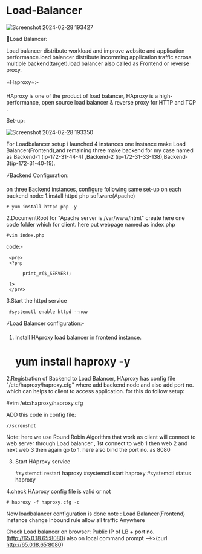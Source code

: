 # Load-Balancer
![Screenshot 2024-02-28 193427](https://github.com/Pratikshinde55/Load-Balancer/assets/145910708/e31a4593-3fd0-4421-9c51-ec6dc7210730)

🌟Load Balancer:

Load balancer distribute workload and improve website and application performance.load balancer distribute incomming application traffic across multiple backend(target).load balancer also called as Frontend or reverse proxy.

⭐Haproxy⭐:-

HAproxy is one of the product of load balancer, HAproxy is a high-performance, open source load balancer & reverse proxy for HTTP and TCP .

Set-up:

![Screenshot 2024-02-28 193350](https://github.com/Pratikshinde55/Load-Balancer/assets/145910708/61be7c3a-fdf8-4947-a775-1b777215eeab)

For Loadbalancer setup i launched 4 instances one instance make Load Balancer(Frontend),and remaining
three make backend for my case named as Backend-1 (ip-172-31-44-4) ,Backend-2 (ip-172-31-33-138),Backend-3(ip-172-31-40-19).

⚡Backend Configuration:

 on three Backend instances, configure following same set-up on each backend node:
 1.install httpd php software(Apache)


    # yum install httpd php -y

 2.DocumentRoot for "Apache server is /var/www/htmt" create here one code folder which for client.
   here put webpage named as index.php


    #vim index.php

code:-


     <pre>
     <?php

          print_r($_SERVER);

     ?>
     </pre>

 3.Start the httpd service

     #systemctl enable httpd --now

⚡Load Balancer configuration:-
  
1. Install HAproxy load balancer in frontend instance.


      # yum install haproxy -y

2.Registration of Backend to Load Balancer, HAproxy has config file "/etc/haproxy/haproxy.cfg" where add backend node and also add port no. which can helps to client to access application.
for this do follow setup:

   #vim /etc/haproxy/haproxy.cfg
  
 ADD this code in config file:

    //screnshot

Note: here we use Round Robin Algorithm that work as client will connect to web server through Load
balancer , 1st connect to web 1 then web 2 and next web 3 then again go to 1.
here also bind the port no. as 8080

3. Start HAproxy service

     #systemctl restart haproxy
     #systemctl start haproxy
     #systemctl status haproxy

4.check HAproxy config file is valid or not

    # haproxy -f haproxy.cfg -c



Now loadbalancer configuration is done 
 note :
    Load Balancer(Frontend) instance change Inbound rule allow all traffic Anywhere


Check Load balancer on browser:
    Public IP of LB + port no. (http://65.0.18.65:8080) 
    also on local command prompt -->>(curl http://65.0.18.65:8080)
  


    










